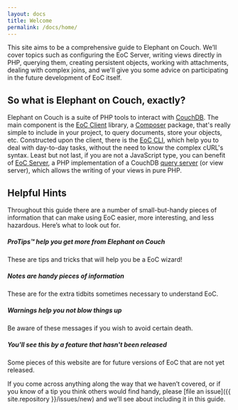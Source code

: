 ```yaml
---
layout: docs
title: Welcome
permalink: /docs/home/
---
```


This site aims to be a comprehensive guide to Elephant on Couch. We’ll cover topics such
as configuring the EoC Server, writing views directly in PHP, querying them, creating persistent objects,
working with attachments, dealing with complex joins, and we'll give you some advice on participating in the future
development of EoC itself.

## So what is Elephant on Couch, exactly?

Elephant on Couch is a suite of PHP tools to interact with [CouchDB](http://couchdb.apache.org/). The main component is 
the [EoC Client](http://daringfireball.net/projects/markdown/) library, a 
[Composer](https://getcomposer.org/) package, that's really simple to include in your project, to query documents, 
store your objects, etc. Constructed upon the client, there is the [EoC CLI](http://daringfireball.net/projects/markdown/), 
which help you to deal with day-to-day tasks, without the need to know the complex cURL's syntax.
Least but not last, if you are not a JavaScript type, you can benefit of [EoC Server](http://daringfireball.net/projects/markdown/), 
a PHP implementation of a CouchDB [query server](http://docs.couchdb.org/en/latest/config/query-servers.html) 
(or view server), which allows the writing of your views in pure PHP.

## Helpful Hints

Throughout this guide there are a number of small-but-handy pieces of
information that can make using EoC easier, more interesting, and less
hazardous. Here’s what to look out for.

<div class="note">
  <h5>ProTips™ help you get more from Elephant on Couch</h5>
  <p>These are tips and tricks that will help you be a EoC wizard!</p>
</div>

<div class="note info">
  <h5>Notes are handy pieces of information</h5>
  <p>These are for the extra tidbits sometimes necessary to understand EoC.</p>
</div>

<div class="note warning">
  <h5>Warnings help you not blow things up</h5>
  <p>Be aware of these messages if you wish to avoid certain death.</p>
</div>

<div class="note unreleased">
  <h5>You'll see this by a feature that hasn't been released</h5>
  <p>Some pieces of this website are for future versions of EoC that are not yet released.</p>
</div>

If you come across anything along the way that we haven’t covered, or if you
know of a tip you think others would find handy, please [file an
issue]({{ site.repository }}/issues/new) and we’ll see about
including it in this guide.
